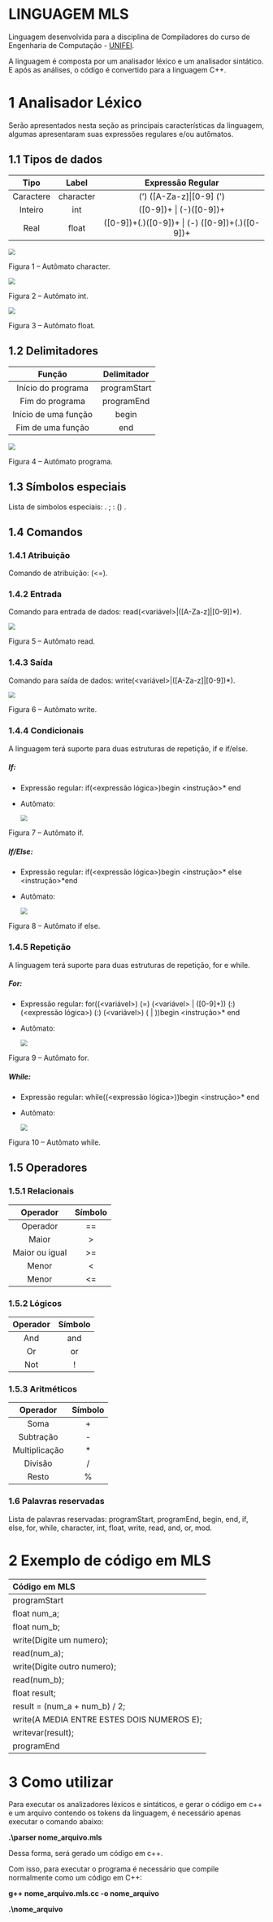 # **LINGUAGEM MLS**
Linguagem desenvolvida para a disciplina de Compiladores do curso de Engenharia de Computação - [UNIFEI](https://unifei.edu.br/).

A linguagem é composta por um analisador léxico e um analisador sintático. E após as análises, o código é convertido para a linguagem C++.

# 1 **Analisador Léxico**

Serão apresentados nesta seção as principais características da linguagem, algumas
apresentaram suas expressões regulares e/ou autômatos.



## 1.1 Tipos de dados

|   Tipo    |   Label   |               Expressão Regular                |
| :-------: | :-------: | :--------------------------------------------: |
| Caractere | character |            (’) ([A-Za-z]\|[0-9] (')            |
|  Inteiro  |    int    |            ([0-9])+ \| (-)([0-9])+             |
|   Real    |   float   | ([0-9])+(.)([0-9])+ \| (-) ([0-9])+(.)([0-9])+ |



<img src="imagens\automato_character.png" style="zoom:80%;" />

Figura 1 – Autômato character.



<img src="imagens\automato_int.png" style="zoom:80%;" />

Figura 2 – Autômato int.



<img src="imagens\automato_float.png" style="zoom:80%;" />

Figura 3 – Autômato float.



## 1.2 Delimitadores

|        Função        | Delimitador  |
| :------------------: | :----------: |
|  Início do programa  | programStart |
|   Fim do programa    |  programEnd  |
| Início de uma função |    begin     |
|  Fim de uma função   |     end      |



<img src="imagens\automato_programa.png" style="zoom:80%;" />

Figura 4 – Autômato programa.



## 1.3 Símbolos especiais

Lista de símbolos especiais: . ; : () .



## 1.4 Comandos



### 1.4.1 Atribuição

Comando de atribuição: (<=).



### 1.4.2 Entrada

Comando para entrada de dados: read(<variável>|([A-Za-z]|[0-9])*).

<img src="imagens\automato_read.png" style="zoom:80%;" />

Figura 5 – Autômato read.



### 1.4.3 Saída

Comando para saída de dados: write(<variável>|([A-Za-z]|[0-9])*).

<img src="imagens\automato_write.png" style="zoom:80%;" />

Figura 6 – Autômato write.



### 1.4.4 Condicionais

A linguagem terá suporte para duas estruturas de repetição, if e if/else.

##### If:

- Expressão regular: if(<expressão lógica>)begin <instrução>* end

- Autômato:

  <img src="imagens\automato_if.png" style="zoom:80%;" />

Figura 7 – Autômato if.



##### If/Else:

- Expressão regular: if(<expressão lógica>)begin <instrução>* else <instrução>*end

- Autômato:

  <img src="imagens\automato_if_else.png" style="zoom:80%;" />

Figura 8 – Autômato if else.



### 1.4.5 Repetição

A linguagem terá suporte para duas estruturas de repetição, for e while.

##### For:

- Expressão regular: for((<variável>) (=) (<variável> | ([0-9]+)) (:) (<expressão lógica>) (:) (<variável>) (<incremento> | <decremento>))begin <instrução>* end

- Autômato:

  <img src="imagens\automato_for.png" style="zoom:80%;" />

Figura 9 – Autômato for.

##### While:

- Expressão regular: while((<expressão lógica>))begin <instrução>* end

- Autômato:

  <img src="imagens\automato_while.png" style="zoom:80%;" />

Figura 10 – Autômato while.

## 1.5 Operadores



### 1.5.1 Relacionais

|    Operador    | Símbolo |
| :------------: | :-----: |
|    Operador    |   ==    |
|     Maior      |    >    |
| Maior ou igual |   >=    |
|     Menor      |    <    |
|     Menor      |   <=    |



### 1.5.2 Lógicos

| Operador | Símbolo |
| :------: | :-----: |
|   And    |   and   |
|    Or    |   or    |
|   Not    |    !    |



### 1.5.3 Aritméticos

|   Operador    | Símbolo |
| :-----------: | :-----: |
|     Soma      |    +    |
|   Subtração   |    -    |
| Multiplicação |    *    |
|    Divisão    |    /    |
|     Resto     |    %    |



### 1.6 Palavras reservadas

Lista de palavras reservadas: programStart, programEnd, begin, end, if, else, for,
while, character, int, float, write, read, and, or, mod.


# 2 **Exemplo de código em MLS**
| Código em MLS  | 
| :-------- | 
|programStart|
|float num_a;|
|float num_b;|
|write(Digite um numero);|
|read(num_a);|
|write(Digite outro numero);|
|read(num_b);|
|float result;|
|result = (num_a + num_b) / 2;|
|write(A MEDIA ENTRE ESTES DOIS NUMEROS E);|
|writevar(result);|
|programEnd|


# 3 **Como utilizar**
Para executar os analizadores léxicos e sintáticos, e gerar o código em c++ e um arquivo contendo os tokens da linguagem, é necessário apenas executar o comando abaixo:

**.\parser nome_arquivo.mls**

Dessa forma, será gerado um código em c++. 

Com isso, para executar o programa é necessário que compile normalmente como um código em C++:

**g++ nome_arquivo.mls.cc -o nome_arquivo**

**.\nome_arquivo**

